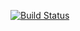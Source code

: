 [![Build Status](https://travis-ci.org/mariamyamlina/chat.svg?branch=homework-13)](https://travis-ci.org/mariamyamlina/chat)
